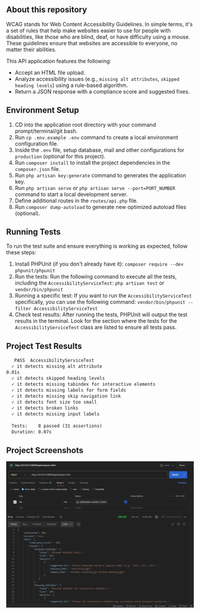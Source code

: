 ## About this repository

WCAG stands for Web Content Accessibility Guidelines. In simple terms, it's a set of rules that help make websites easier to use for people with disabilities, like those who are blind, deaf, or have difficulty using a mouse. These guidelines ensure that websites are accessible to everyone, no matter their abilities.

This API application features the following:

- Accept an HTML file upload.
- Analyze accessibility issues (e.g., `missing alt attributes`, `skipped heading levels`) using a rule-based algorithm.
- Return a JSON response with a compliance score and suggested fixes.

## Environment Setup

1. CD into the application root directory with your command prompt/terminal/git bash.
2. Run `cp .env.example .env` command to create a local environment configuration file.
3. Inside the `.env` file, setup database, mail and other configurations for `production` (optional for this project).
4. Run `composer install` to install the project dependencies in the `composer.json` file.
5. Run `php artisan key:generate` command to generates the application key.
6. Run `php artisan serve` or `php artisan serve --port=PORT_NUMBER` command to start a local development server.
7. Define additional routes in the `routes/api.php` file.
8. Run `composer dump-autoload` to generate new optimized autoload files (optional).

## Running Tests
To run the test suite and ensure everything is working as expected, follow these steps:

1. Install PHPUnit (if you don't already have it): `composer require --dev phpunit/phpunit`
2. Run the tests: Run the following command to execute all the tests, including the `AccessibilityServiceTest`: `php artisan test` or `vendor/bin/phpunit`
3. Running a specific test: If you want to run the `AccessibilityServiceTest` specifically, you can use the following command: `vendor/bin/phpunit --filter AccessibilityServiceTest`
4. Check test results: After running the tests, PHPUnit will output the test results in the terminal. Look for the section where the tests for the `AccessibilityServiceTest` class are listed to ensure all tests pass.

## Project Test Results

```
   PASS  AccessibilityServiceTest
  ✓ it detects missing alt attribute                                                                                      0.01s  
  ✓ it detects skipped heading levels
  ✓ it detects missing tabindex for interactive elements
  ✓ it detects missing labels for form fields
  ✓ it detects missing skip navigation link
  ✓ it detects font size too small
  ✓ it detects broken links
  ✓ it detects missing input labels

  Tests:    8 passed (31 assertions)
  Duration: 0.07s
```

## Project Screenshots

![Screenshot 1](public/wcag-backend.png)
